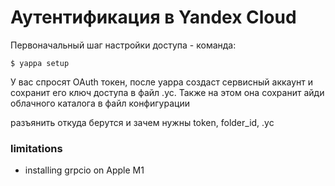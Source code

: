 # Аутентификация в Yandex Cloud
Первоначальный шаг настройки доступа - команда:
```shell 
$ yappa setup
``` 
У вас спросят OAuth токен, после yappa создаст сервисный 
аккаунт и сохранит его ключ доступа в файл .yc. Также на этом 
она сохранит айди облачного каталога в файл конфигурации

разъянить откуда берутся и зачем нужны token, folder_id, .yc

### limitations
- installing grpcio on Apple M1